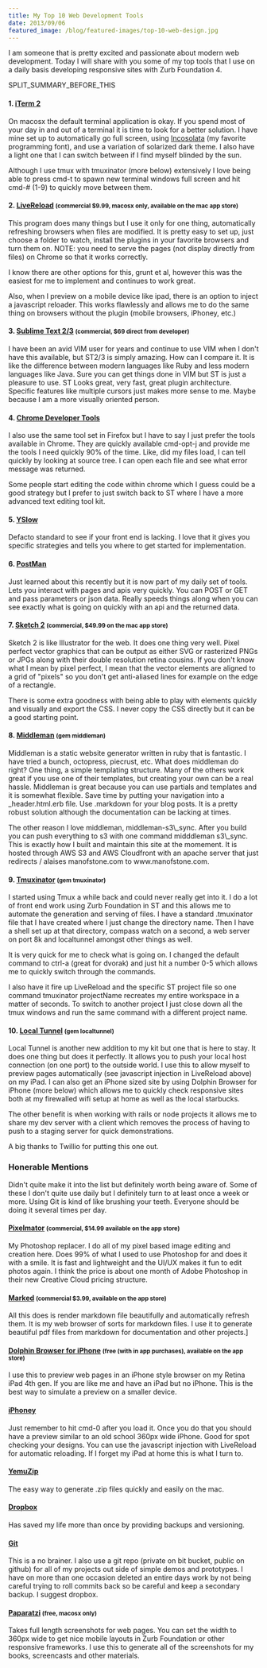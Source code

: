 ```yaml
---
title: My Top 10 Web Development Tools
date: 2013/09/06
featured_image: /blog/featured-images/top-10-web-design.jpg
---
```


I am someone that is pretty excited and passionate about modern web development. Today I will share with you some of my top tools that I use on a daily basis developing responsive sites with Zurb Foundation 4.

SPLIT\_SUMMARY\_BEFORE\_THIS

#### 1. [iTerm 2](http://www.iterm2.com/)

On macosx the default terminal application is okay. If you spend most of your day in and out of a terminal it is time to look for a better solution. I have mine set up to automatically go full screen, using [Incosolata](http://levien.com/type/myfonts/inconsolata.html) (my favorite programming font), and use a variation of solarized dark theme. I also have a light one that I can switch between if I find myself blinded by the sun.

Although I use tmux with tmuxinator (more below) extensively I love being able to press cmd-t to spawn new terminal windows full screen and hit cmd-# (1-9) to quickly move between them.

#### 2. [LiveReload](http://livereload.com/) <small>(commercial $9.99, macosx only, available on the mac app store)</small>

This program does many things but I use it only for one thing, automatically refreshing browsers when files are modified. It is pretty easy to set up, just choose a folder to watch, install the plugins in your favorite browsers and turn them on. NOTE: you need to serve the pages (not display directly from files) on Chrome so that it works correctly.

I know there are other options for this, grunt et al, however this was the easiest for me to implement and continues to work great.

Also, when I preview on a mobile device like ipad, there is an option to inject a javascript reloader. This works flawlessly and allows me to do the same thing on browsers without the plugin (mobile browsers, iPhoney, etc.)

#### 3. [Sublime Text 2/3](http://www.sublimetext.com/) <small>(commercial, $69 direct from developer)</small>

I have been an avid VIM user for years and continue to use VIM when I don't have this available, but ST2/3 is simply amazing. How can I compare it. It is like the difference between modern languages like Ruby and less modern languages like Java. Sure you can get things done in VIM but ST is just a pleasure to use. ST Looks great, very fast, great plugin architecture. Specific features like multiple cursors just makes more sense to me. Maybe because I am a more visually oriented person.

#### 4. [Chrome Developer Tools](https://developers.google.com/chrome-developer-tools/)

I also use the same tool set in Firefox but I have to say I just prefer the tools available in Chrome. They are quickly available cmd-opt-j and provide me the tools I need quickly 90% of the time. Like, did my files load, I can tell quickly by looking at source tree. I can open each file and see what error message was returned.

Some people start editing the code within chrome which I guess could be a good strategy but I prefer to just switch back to ST where I have a more advanced text editing tool kit.

#### 5. [YSlow](https://chrome.google.com/webstore/detail/yslow/ninejjcohidippngpapiilnmkgllmakh?hl=en)

Defacto standard to see if your front end is lacking. I love that it gives you specific strategies and tells you where to get started for implementation.

#### 6. [PostMan](https://chrome.google.com/webstore/detail/postman-rest-client/fdmmgilgnpjigdojojpjoooidkmcomcm?hl=en)

Just learned about this recently but it is now part of my daily set of tools. Lets you interact with pages and apis very quickly. You can POST or GET and pass parameters or json data. Really speeds things along when you can see exactly what is going on quickly with an api and the returned data.

#### 7. [Sketch 2](http://www.bohemiancoding.com/sketch/) <small>(commercial, $49.99 on the mac app store)</small>

Sketch 2 is like Illustrator for the web. It does one thing very well. Pixel perfect vector graphics that can be output as either SVG or rasterized PNGs or JPGs along with their double resolution retina cousins. If you don't know what I mean by pixel perfect, I mean that the vector elements are aligned to a grid of "pixels" so you don't get anti-aliased lines for example on the edge of a rectangle.

There is some extra goodness with being able to play with elements quickly and visually and export the CSS. I never copy the CSS directly but it can be a good starting point.

#### 8. [Middleman](http://middlemanapp.com/) <small>(gem middleman)</small>

Middleman is a static website generator written in ruby that is fantastic. I have tried a bunch, octopress, piecrust, etc. What does middleman do right? One thing, a simple templating structure. Many of the others work great if you use one of their templates, but creating your own can be a real hassle. Middleman is great because you can use partials and templates and it is somewhat flexible. Save time by putting your navigation into a _header.html.erb file. Use .markdown for your blog posts. It is a pretty robust solution although the documentation can be lacking at times.

<p>The other reason I love middleman, middleman-s3\_sync. After you build you can push everything to s3 with one command <span class="inline-code">midddleman s3\_sync</span>. This is exactly how I built and maintain this site at the momement. It is hosted through AWS S3 and AWS Cloudfront with an apache server that just redirects / alaises <span class="inline-code">manofstone.com</span> to <span class="inline-code">www.manofstone.com</span>.</p>

#### 9. [Tmuxinator](https://github.com/aziz/tmuxinator) <small>(gem tmuxinator)</small>

I started using Tmux a while back and could never really get into it. I do a lot of front end work using Zurb Foundation in ST and this allows me to automate the generation and serving of files. I have a standard .tmuxinator file that I have created where I just change the directory name. Then I have a shell set up at that directory, <span class="inline-code">compass watch</span> on a second, a web server on port 8k and <span class="inline-code">localtunnel</span> amongst other things as well.

It is very quick for me to check what is going on. I changed the default command to ctrl-a (great for dvorak) and just hit a number 0-5 which allows me to quickly switch through the commands.

I also have it fire up LiveReload and the specific ST project file so one command <span class="inline-code">tmuxinator projectName</span> recreates my entire workspace in a matter of seconds. To switch to another project I just close down all the tmux windows and run the same command with a different project name.

#### 10. [Local Tunnel](http://progrium.com/localtunnel/) <small>(gem localtunnel)</small>

Local Tunnel is another new addition to my kit but one that is here to stay. It does one thing but does it perfectly. It allows you to push your local host connection (on one port) to the outside world. I use this to allow myself to preview pages automatically (see javascript injection in LiveReload above) on my iPad. I can also get an iPhone sized site by using Dolphin Browser for iPhone (more below) which allows me to quickly check responsive sites both at my firewalled wifi setup at home as well as the local starbucks.

The other benefit is when working with rails or node projects it allows me to share my dev server with a client which removes the process of having to push to a staging server for quick demonstrations.

A big thanks to Twillio for putting this one out.

### Honerable Mentions

Didn't quite make it into the list but definitely worth being aware of. Some of these I don't quite use daily but I definitely turn to at least once a week or more. Using Git is kind of like brushing your teeth. Everyone should be doing it several times per day.

#### [Pixelmator](http://www.pixelmator.com/) <small>(commercial, $14.99 available on the app store)</small>

My Photoshop replacer. I do all of my pixel based image editing and creation here. Does 99% of what I used to use Photoshop for and does it with a smile. It is fast and lightweight and the UI/UX makes it fun to edit photos again. I think the price is about one month of Adobe Photoshop in their new Creative Cloud pricing structure.

#### [Marked](http://markedapp.com/) <small>(commercial $3.99, available on the app store)</small>

All this does is render markdown file beautifully and automatically refresh them. It is my web browser of sorts for markdown files. I use it to generate beautiful pdf files from markdown for documentation and other projects.]

#### [Dolphin Browser for iPhone](http://dolphin.com/) <small>(free (with in app purchases), available on the app store)</small>

I use this to preview web pages in an iPhone style browser on my Retina iPad 4th gen. If you are like me and have an iPad but no iPhone. This is the best way to simulate a preview on a smaller device.

#### [iPhoney](http://www.marketcircle.com/iphoney/)

Just remember to hit cmd-0 after you load it. Once you do that you should have a preview similar to an old school 360px wide iPhone. Good for spot checking your designs. You can use the javascript injection with LiveReload for automatic reloading. If I forget my iPad at home this is what I turn to.

#### [YemuZip](http://www.yellowmug.com/yemuzip/)

The easy way to generate .zip files quickly and easily on the mac.

#### [Dropbox](https://www.dropbox.com/)

Has saved my life more than once by providing backups and versioning.

#### [Git](http://git-scm.com/)

This is a no brainer. I also use a git repo (private on bit bucket, public on github) for all of my projects out side of simple demos and prototypes. I have on more than one occasion deleted an entire days work by not being careful trying to roll commits back so be careful and keep a secondary backup. I suggest dropbox.

#### [Paparatzi](http://derailer.org/paparazzi/) <small>(free, macosx only)</small>

Takes full length screenshots for web pages. You can set the width to 360px wide to get nice mobile layouts in Zurb Foundation or other responsive frameworks. I use this to generate all of the screenshots for my books, screencasts and other materials.

